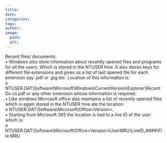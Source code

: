 ```yaml
---
title: 
date: 
categories: 
tags: 
author: 
image:
  path: 
  alt: 
---
```

Recent files/ documents:  
• Windows also store information about recently opened files and programs for all the 
users. Which is stored in the NTUSER hive. It also stores keys for different file extensions 
and gives us a list of last opened file for each extension say .pdf or .jpg etc.  Location of 
this information is:  
o NTUSER.DAT\Software\Microsoft\Windows\CurrentVersion\Explorer\RecentDo
 cs\.pdf or any other extension whose information is required.  
• Like windows Microsoft office also maintains a list of recently opened files which is again 
stored in the NTUSER hive ate the location:  
o NTUSER.DAT\Software\Microsoft\Office\<Version>.  
• Starting from Microsoft 365 the location is tied to a live ID of the user which is:  
o NTUSER.DAT\Software\Microsoft\Office\<Version>\UserMRU\LiveID_####\File
 MRU 
